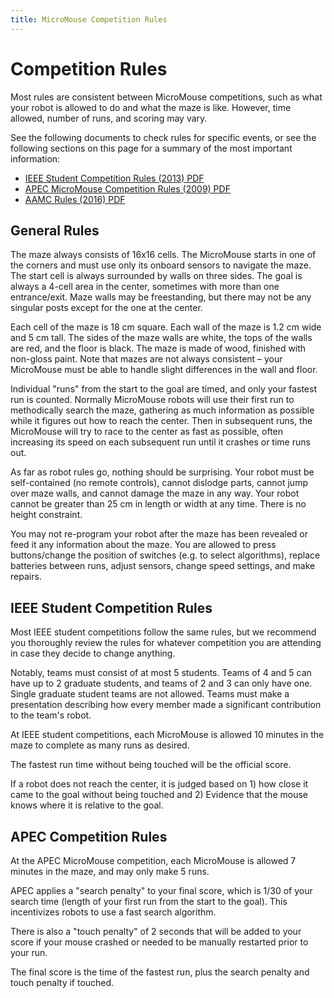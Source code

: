 ```yaml
---
title: MicroMouse Competition Rules
---
```


# Competition Rules

Most rules are consistent between MicroMouse competitions, such as what your robot is allowed to do and what the maze is like. However, time allowed, number of runs, and scoring may vary.

See the following documents to check rules for specific events, or see the following sections on this page for a summary of the most important information:

- [IEEE Student Competition Rules (2013) PDF](competition-rules/IEEE-Region-1-MicroMouse-Competition-Rules-2013.pdf)
- [APEC MicroMouse Competition Rules (2009) PDF](competition-rules/APEC-MicroMouse-Competition-Rules-2009.pdf)
- [AAMC Rules (2016) PDF](competition-rules/AAMC-Rules-2016.pdf)

## General Rules

The maze always consists of 16x16 cells. The MicroMouse starts in one of the corners and must use only its onboard sensors to navigate the maze. The start cell is always surrounded by walls on three sides. The goal is always a 4-cell area in the center, sometimes with more than one entrance/exit. Maze walls may be freestanding, but there may not be any singular posts except for the one at the center.

Each cell of the maze is 18 cm square. Each wall of the maze is 1.2 cm wide and 5 cm tall. The sides of the maze walls are white, the tops of the walls are red, and the floor is black. The maze is made of wood, finished with non-gloss paint. Note that mazes are not always consistent – your MicroMouse must be able to handle slight differences in the wall and floor.

Individual "runs" from the start to the goal are timed, and only your fastest run is counted. Normally MicroMouse robots will use their first run to methodically search the maze, gathering as much information as possible while it figures out how to reach the center. Then in subsequent runs, the MicroMouse will try to race to the center as fast as possible, often increasing its speed on each subsequent run until it crashes or time runs out.

As far as robot rules go, nothing should be surprising. Your robot must be self-contained (no remote controls), cannot dislodge parts, cannot jump over maze walls, and cannot damage the maze in any way. Your robot cannot be greater than 25 cm in length or width at any time. There is no height constraint. 

You may not re-program your robot after the maze has been revealed or feed it any information about the maze. You are allowed to press buttons/change the position of switches (e.g. to select algorithms), replace batteries between runs, adjust sensors, change speed settings, and make repairs.

## IEEE Student Competition Rules

Most IEEE student competitions follow the same rules, but we recommend you thoroughly review the rules for whatever competition you are attending in case they decide to change anything.

Notably, teams must consist of at most 5 students. Teams of 4 and 5 can have up to 2 graduate students, and teams of 2 and 3 can only have one. Single graduate student teams are not allowed. Teams must make a presentation describing how every member made a significant contribution to the team's robot. 

At IEEE student competitions, each MicroMouse is allowed 10 minutes in the maze to complete as many runs as desired.

The fastest run time without being touched will be the official score.

If a robot does not reach the center, it is judged based on 1) how close it came to the goal without being touched and 2) Evidence that the mouse knows where it is relative to the goal.

## APEC Competition Rules

At the APEC MicroMouse competition, each MicroMouse is allowed 7 minutes in the maze, and may only make 5 runs.

APEC applies a "search penalty" to your final score, which is 1/30 of your search time (length of your first run from the start to the goal). This incentivizes robots to use a fast search algorithm.

There is also a "touch penalty" of 2 seconds that will be added to your score if your mouse crashed or needed to be manually restarted prior to your run.

The final score is the time of the fastest run, plus the search penalty and touch penalty if touched.

